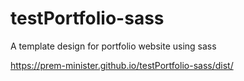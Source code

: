 # testPortfolio-sass
A template design for portfolio website using sass

https://prem-minister.github.io/testPortfolio-sass/dist/
